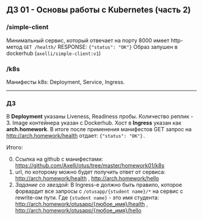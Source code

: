 ## ДЗ 01 - Основы работы с Kubernetes (часть 2)

### /simple-client 

Минимальный сервис, который отвечает на порту 8000 имеет http-метод `GET /health/` RESPONSE: `{"status": "OK"}` 
Образ запушен в dockerhub (`axelli/simple-client:v1`)

### /k8s

Манифесты k8s: Deployment, Service, Ingress. 

---
### ДЗ

В **Deployment** указаны Liveness, Readiness пробы. 
Количество реплик - 3. Image контейнера указан с Dockerhub.
Хост в **Ingress** указан как **arch.homework**. В итоге после применения манифестов GET запрос на http://arch.homework/health отдает:
`{"status": "OK"}.`

Итого:

0) Ссылка на github c манифестами: https://github.com/Axelli/otus/tree/master/homework01/k8s
1) url, по которому можно будет получить ответ от сервиса: http://arch.homework/health , http://arch.homework/hello
2) _Задание со звездой:_ В Ingress-е должно быть правило, которое форвардит все запросы с `/otusapp/{student name}/*` на сервис с rewrite-ом пути. Где `{student name}` - это имя студента: http://arch.homework/otusapp/{любое_имя}/health , http://arch.homework/otusapp/{любое_имя}/hello